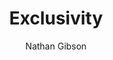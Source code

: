 ---
layout: post
title: "3. Exclusivity"
author: "Nathan Gibson"
tags: [3]
image: circle-wall-ants.png
level: overview
zotero-tag: 3-Exclusivity
pad-slug: 3
zotero-readings: [mcguireEverydayReligionLived2008, vogelStreitNichtNur2018a]
objective: "Give some examples of ways that someone might belong to more than one religion."
---